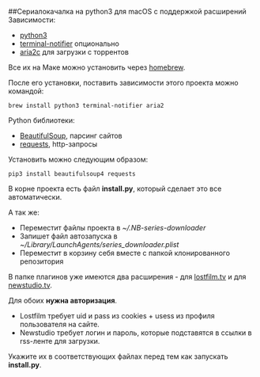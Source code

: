 ##Сериалокачалка на python3 для macOS с поддержкой расширений
Зависимости:
* [python3](https://www.python.org/download/releases/3.0/)
* [terminal-notifier](https://github.com/julienXX/terminal-notifier) опционально
* [aria2c](https://aria2.github.io) для загрузки с торрентов

Все их на Маке можно установить через [homebrew](http://brew.sh).

После его установки, поставить зависимости этого проекта можно командой:

```brew install python3 terminal-notifier aria2```

Python библиотеки:
* [BeautifulSoup](https://www.crummy.com/software/BeautifulSoup/), парсинг сайтов
* [requests](http://docs.python-requests.org/en/master/), http-запросы

Установить можно следующим образом:

```pip3 install beautifulsoup4 requests```

В корне проекта есть файл **install.py**, который сделает это все автоматически.

А так же:
* Переместит файлы проекта в *~/.NB-series-downloader*
* Запишет файл автозапуска в *~/Library/LaunchAgents/series_downloader.plist*
* Переместит в корзину себя вместе с папкой клонированного репозитория

В папке плагинов уже имеются два расширения - для [lostfilm.tv](http://lostfilm.tv) и для [newstudio.tv](http://newstudio.tv).

Для обоих **нужна авторизация**.

* Lostfilm требует uid и pass из cookies + usess из профиля пользователя на сайте.
* Newstudio требует логин и пароль, которые подставятся в ссылки в rss-ленте для загрузки.

Укажите их в соответствующих файлах перед тем как запускать **install.py**.
